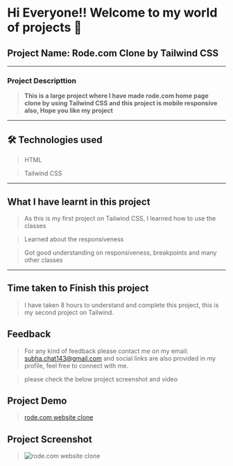 # Hi Everyone!! Welcome to my world of projects 👋

## Project Name: Rode.com Clone by Tailwind CSS

---

### Project Descripttion

> **This is a large project where I have made rode.com home page clone by using Tailwind CSS and this project is mobile responsive also, Hope you like my project**

---

## 🛠 Technologies used

> HTML

> Tailwind CSS

---

## What I have learnt in this project

> As this is my first project on Tailwind CSS, I learned how to use the classes

> Learned about the responsiveness

> Got good understanding on responsiveness, breakpoints and many other classes

---

## Time taken to Finish this project

> I have taken 8 hours to understand and complete this project, this is my second project on Tailwind.

## Feedback

> For any kind of feedback please contact me on my email: subha.chat143@gmail.com and social links are also provided in my profile, feel free to connect with me.

> please check the below project screenshot and video

## Project Demo

> [rode.com website clone](Rode-Clone-Recording.webm)

## Project Screenshot

> ![rode.com website clone](full%20page.png)
